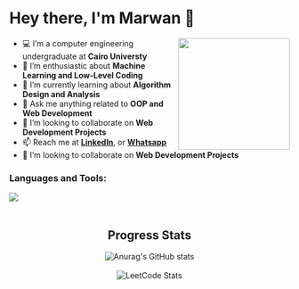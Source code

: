 # Hey there, I'm Marwan 👋

<a href="https://imgbb.com/"><img src="https://i.ibb.co/DYJVRfY/aaa.png" width=200vw heigth=200vw  align="right"/></a>


- 💻 I’m a computer engineering undergraduate at <b>Cairo Universty</b> 
- 🔭 I’m enthusiastic about <b>Machine Learning and Low-Level Coding</b> 
- 🌱 I’m currently learning about <b>Algorithm Design and Analysis</b>
- 💬 Ask me anything related to <b>OOP and Web Development</b>
- 👯 I’m looking to collaborate on <b>Web Development Projects</b>
- 📫 Reach me at <a href =https://www.linkedin.com/in/marwan8/><b> LinkedIn</b></a>, or <a href="https://api.whatsapp.com/send/?phone=201272404140"><b>Whatsapp</b></a> 
- 👯 I’m looking to collaborate on <b>Web Development Projects</b>


<h3 align="left">Languages and Tools:</h3>
<div align="center">
<img src="https://skills.thijs.gg/icons?i=html,css,react,js,ts,nodejs,php,mysql,c,cpp,cs,java,github,git,linux" align="left"/>
 <br><br>
</div>


<h2 align="center"> Progress Stats </h2>
<div align="center">

![Anurag's GitHub stats](https://github-readme-stats.vercel.app/api?username=marwan-9&theme=github_dark&show_icons=true)
<br><br>
![LeetCode Stats](https://leetcode.card.workers.dev/marwan0?theme=nord&font=baloo&extension=null)
